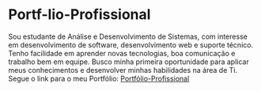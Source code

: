 # Portf-lio-Profissional
Sou estudante de Análise e Desenvolvimento de Sistemas, com interesse em desenvolvimento de software, desenvolvimento web e suporte técnico. Tenho facilidade em aprender novas tecnologias, boa comunicação e trabalho bem em equipe. Busco minha primeira oportunidade para aplicar meus conhecimentos e desenvolver minhas habilidades na área de Ti. <br>
Segue o link para o meu Portfólio: <a href="https://joseeduas.github.io/Portf-lio-Profissional/" target="_blank">Portfólio-Profissional</a>

